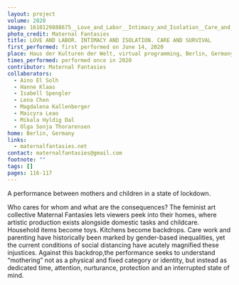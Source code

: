 ```yaml
---
layout: project
volume: 2020
image: 1610129888675__Love_and_Labor__Intimacy_and_Isolation__Care_and_Survival_--Maternal_Fantasies.png
photo_credit: Maternal Fantasies
title: LOVE AND LABOR. INTIMACY AND ISOLATION. CARE AND SURVIVAL
first_performed: first performed on June 14, 2020
place: Haus der Kulturen der Welt, virtual programming, Berlin, Germany
times_performed: performed once in 2020
contributor: Maternal Fantasies
collaborators:
  - Aino El Solh
  - Hanne Klaas
  - Isabell Spengler
  - Lena Chen
  - Magdalena Kallenberger
  - Maicyra Leao
  - Mikala Hyldig Dal
  - Olga Sonja Thorarensen
home: Berlin, Germany
links:
  - maternalfantasies.net
contact: maternalfantasies@gmail.com
footnote: ""
tags: []
pages: 116-117
---
```


A performance between mothers and children in a state of lockdown.

Who cares for whom and what are the consequences? The feminist art collective Maternal Fantasies lets viewers peek into their homes, where artistic production exists alongside domestic tasks and childcare. Household items become toys. Kitchens become backdrops. Care work and parenting have historically been marked by gender-based inequalities, yet the current conditions of social distancing have acutely magnified these injustices. Against this backdrop,the performance seeks to understand “mothering” not as a physical and fixed category or identity, but instead as dedicated time, attention, nurturance, protection and an interrupted state of mind.

